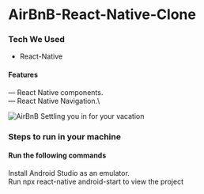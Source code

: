 # AirBnB-React-Native-Clone



### Tech We Used
* React-Native

#### Features
&mdash; React Native components.\
&mdash; React Native Navigation.\





![AirBnB Settling you in for your vacation](https://images.unsplash.com/photo-1614649024145-7f847b1c803f?ixlib=rb-4.0.3&ixid=MnwxMjA3fDB8MHxzZWFyY2h8NXx8YWlyYm5ifGVufDB8fDB8fA%3D%3D&auto=format&fit=crop&w=600&q=60)


### Steps to run in your machine

#### Run the following commands
Install Android Studio as an emulator.\
Run npx react-native android-start to view the project


